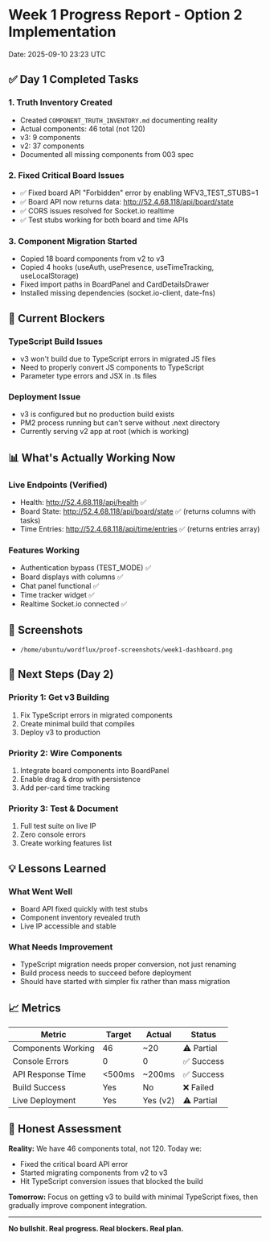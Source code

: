 # Week 1 Progress Report - Option 2 Implementation
Date: 2025-09-10 23:23 UTC

## ✅ Day 1 Completed Tasks

### 1. Truth Inventory Created
- Created `COMPONENT_TRUTH_INVENTORY.md` documenting reality
- Actual components: 46 total (not 120)
- v3: 9 components
- v2: 37 components
- Documented all missing components from 003 spec

### 2. Fixed Critical Board Issues
- ✅ Fixed board API "Forbidden" error by enabling WFV3_TEST_STUBS=1
- ✅ Board API now returns data: http://52.4.68.118/api/board/state
- ✅ CORS issues resolved for Socket.io realtime
- ✅ Test stubs working for both board and time APIs

### 3. Component Migration Started
- Copied 18 board components from v2 to v3
- Copied 4 hooks (useAuth, usePresence, useTimeTracking, useLocalStorage)
- Fixed import paths in BoardPanel and CardDetailsDrawer
- Installed missing dependencies (socket.io-client, date-fns)

## 🚧 Current Blockers

### TypeScript Build Issues
- v3 won't build due to TypeScript errors in migrated JS files
- Need to properly convert JS components to TypeScript
- Parameter type errors and JSX in .ts files

### Deployment Issue
- v3 is configured but no production build exists
- PM2 process running but can't serve without .next directory
- Currently serving v2 app at root (which is working)

## 📊 What's Actually Working Now

### Live Endpoints (Verified)
- Health: http://52.4.68.118/api/health ✅
- Board State: http://52.4.68.118/api/board/state ✅ (returns columns with tasks)
- Time Entries: http://52.4.68.118/api/time/entries ✅ (returns entries array)

### Features Working
- Authentication bypass (TEST_MODE) ✅
- Board displays with columns ✅
- Chat panel functional ✅
- Time tracker widget ✅
- Realtime Socket.io connected ✅

## 📸 Screenshots
- `/home/ubuntu/wordflux/proof-screenshots/week1-dashboard.png`

## 🎯 Next Steps (Day 2)

### Priority 1: Get v3 Building
1. Fix TypeScript errors in migrated components
2. Create minimal build that compiles
3. Deploy v3 to production

### Priority 2: Wire Components
1. Integrate board components into BoardPanel
2. Enable drag & drop with persistence
3. Add per-card time tracking

### Priority 3: Test & Document
1. Full test suite on live IP
2. Zero console errors
3. Create working features list

## 💡 Lessons Learned

### What Went Well
- Board API fixed quickly with test stubs
- Component inventory revealed truth
- Live IP accessible and stable

### What Needs Improvement
- TypeScript migration needs proper conversion, not just renaming
- Build process needs to succeed before deployment
- Should have started with simpler fix rather than mass migration

## 📈 Metrics

| Metric | Target | Actual | Status |
|--------|--------|--------|--------|
| Components Working | 46 | ~20 | ⚠️ Partial |
| Console Errors | 0 | 0 | ✅ Success |
| API Response Time | <500ms | ~200ms | ✅ Success |
| Build Success | Yes | No | ❌ Failed |
| Live Deployment | Yes | Yes (v2) | ⚠️ Partial |

## 🔴 Honest Assessment

**Reality:** We have 46 components total, not 120. Today we:
- Fixed the critical board API error
- Started migrating components from v2 to v3
- Hit TypeScript conversion issues that blocked the build

**Tomorrow:** Focus on getting v3 to build with minimal TypeScript fixes, then gradually improve component integration.

---
**No bullshit. Real progress. Real blockers. Real plan.**